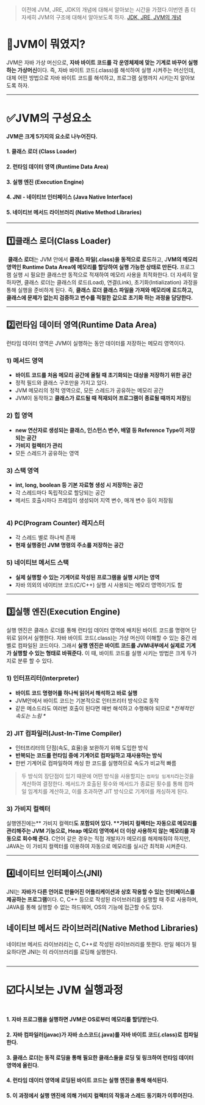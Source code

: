 <blockquote>
<p>이전에 JVM, JRE, JDK의 개념에 대해서 알아보는 시간을 가졌다.이번엔  좀 더 자세히 JVM의 구조에 대해서 알아보도록 하자. 
<a href="https://velog.io/@dev_ssj/JAVA-JDK-JRE-JVM%EC%9D%98-%EA%B0%9C%EB%85%90-%EC%B0%A8%EC%9D%B4">JDK, JRE, JVM의 개념</a></p>
</blockquote>
<h1 id="🧐jvm이-뭐였지">🧐JVM이 뭐였지?</h1>
<p>JVM은 자바 가상 머신으로, <strong>자바 바이트 코드를 각 운영체제에 맞는 기계로 바꾸어 실행하는 가상머신</strong>이다. 즉, 자바 바이트 코드(.class)를 해석하여 실행 시켜주는 머신인데, 대체 어떤 방법으로 자바 바이트 코드를 해석하고, 프로그램 실행까지 시키는지 알아보도록 하자.
<img alt="" src="https://velog.velcdn.com/images/dev_ssj/post/9cc3d8ef-9531-4f4b-bbad-456795f621b8/image.png" /></p>
<hr />
<h1 id="✅jvm의-구성요소">✅JVM의 구성요소</h1>
<p><strong>JVM은 크게 5가지의 요소로 나누어진다.</strong>
<img alt="" src="https://velog.velcdn.com/images/dev_ssj/post/2523a519-fa8f-4647-bd20-752e82aea741/image.png" /></p>
<h4 id="1-클래스-로더-class-loader">1. 클래스 로더 (Class Loader)</h4>
<h4 id="2-런타임-데이터-영역-runtime-data-area">2. 런타임 데이터 영역 (Runtime Data Area)</h4>
<h4 id="3-실행-엔진-execution-engine">3. 실행 엔진 (Execution Engine)</h4>
<h4 id="4-jni---네이티브-인터페이스-java-native-interface">4. JNI - 네이티브 인터페이스 (Java Native Interface)</h4>
<h4 id="5-네이티브-메서드-라이브러리-native-method-libraries">5. 네이티브 메서드 라이브러리 (Native Method Libraries)</h4>
<hr />
<h2 id="1️⃣클래스-로더class-loader">1️⃣클래스 로더(Class Loader)</h2>
<p><img alt="" src="https://velog.velcdn.com/images/dev_ssj/post/f096e647-5828-446f-b21a-2f47a76de656/image.png" />
<strong>클래스 로더</strong>는 JVM 안에서 <strong>클래스 파일(.class)을 동적으로 로드</strong>하고, J<strong>VM의 메모리 영역인 Runtime Data Area에 메모리를 할당하여 실행 가능한 상태로 만든다.</strong> 프로그램 실행 시 필요한 클래스만 동적으로 적재하여 메모리 사용을 최적화한다.
더 자세히 말하자면, 클래스 로더는 클래스의 로드(Load), 연결(Link), 초기화(Intialization) 과정을 통해 실행을 준비하게 된다.
즉, <strong>클래스 로더 클래스 파일을 가져와 메모리에 로드하고, 클래스에 문제가 없는지 검증하고 변수를 적절한 값으로 초기화 하는 과정을 담당한다.</strong></p>
<hr />
<h2 id="2️⃣런타임-데이터-영역runtime-data-area">2️⃣런타임 데이터 영역(Runtime Data Area)</h2>
<p>런타임 데이터 영역은 JVM이 실행하는 동안 데이터를 저장하는 메모리 영역이다.</p>
<h3 id="1-메서드-영역">1) 메서드 영역</h3>
<ul>
<li><strong>바이트 코드를 처음 메모리 공간에 올릴 때 초기화되는 대상을 저장하기 위한 공간</strong></li>
<li>정적 필드와 클래스 구조만을 가지고 있다.</li>
<li>JVM 메모리의 정적 영역으로, 모든 스레드가 공유하는 메모리 공간</li>
<li>JVM이 동작하고 <strong>클래스가 로드될 때 적재되어 프로그램이 종료될 때까지 저장</strong>됨</li>
</ul>
<h3 id="2-힙-영역">2) 힙 영역</h3>
<ul>
<li><strong>new 연산자로 생성되는 클래스, 인스턴스 변수, 배열 등 Reference Type이 저장되는 공간</strong></li>
<li><strong>가비지 컬렉터가 관리</strong></li>
<li>모든 스레드가 공유하는 영역</li>
</ul>
<h3 id="3-스택-영역">3) 스택 영역</h3>
<ul>
<li><strong>int, long, boolean 등 기본 자료형 생성 시 저장하는 공간</strong></li>
<li>각 스레드마다 독립적으로 할당되는 공간</li>
<li>메서드 호출시마다 프레임이 생성되어 지역 변수, 매개 변수 등이 저장됨</li>
</ul>
<p><img alt="" src="https://velog.velcdn.com/images/dev_ssj/post/bb2005f8-781b-4f2c-8273-f2451cc75463/image.png" /></p>
<h3 id="4-pcprogram-counter-레지스터">4) PC(Program Counter) 레지스터</h3>
<ul>
<li>각 스레드 별로 하나씩 존재</li>
<li><strong>현재 실행중인 JVM 명령의 주소를 저장하는 공간</strong></li>
</ul>
<h3 id="5-네이티브-메서드-스택">5) 네이티브 메서드 스택</h3>
<ul>
<li><strong>실제 실행할 수 있는 기계어로 작성된 프로그램을 실행 시키는 영역</strong></li>
<li>자바 의외의 네이티브 코드(C/C++) 실행 시 사용되는 메모리 영역이기도 함</li>
</ul>
<hr />
<h2 id="3️⃣실행-엔진execution-engine">3️⃣실행 엔진(Execution Engine)</h2>
<p>실행 엔진은 클래스 로더를 통해 런타임 데이터 영역에 배치된 바이트 코드를 명령어 단위로 읽어서 실행한다. 자바 바이트 코드(.class)는 가상 머신이 이해할 수 있는 중간 레벨로 컴파일된 코드이다. 그래서 <strong>실행 엔진은 바이트 코드를 JVM내부에서 실제로 기계가 실행할 수 있는 형태로 바꿔준다.</strong>
이 때, 바이트 코드를 실행 시키는 방법은 크게 두가지로 분류 할 수 있다.</p>
<h3 id="1-인터프리터interpreter">1) 인터프리터(Interpreter)</h3>
<ul>
<li><strong>바이트 코드 명령어를 하나씩 읽어서 해석하고 바로 실행</strong></li>
<li>JVM안에서 바이트 코드는 기본적으로 인터프리터 방식으로 동작</li>
<li>같은 메소드라도 여러번 호출이 된다면 매번 해석하고 수행해야 되므로 *<em>전체적인 속도는 느림 *</em></li>
</ul>
<h3 id="2-jit-컴파일러just-in-time-compiler">2) JIT 컴파일러(Just-In-Time Compiler)</h3>
<ul>
<li>인터프리터의 단점(속도, 효율)을 보완하기 위해 도입한 방식</li>
<li><strong>반복되는 코드를 런타임 중에 기계어로 컴파일하고 재사용하는 방식</strong></li>
<li>한번 기계어로 컴파일하여 캐싱 한 코드를 실행하므로 속도가 비교적 빠름</li>
</ul>
<blockquote>
<p>두 방식의 장단점이 있기 때문에 어떤 방식을 사용할지는 <code>컴파일 임계치</code>라는것을 계산하여 결정한다. 메서드가 호출된 횟수와 메서드가 종료된 횟수를 통해 컴파일 임계치를 계산하고, 이를 초과하면 JIT 방식으로 기계어를 캐싱하게 된다.</p>
</blockquote>
<h3 id="3-가비지-컬렉터">3) 가비지 컬렉터</h3>
<p>실행엔진에는** 가비지 컬렉터<strong>도 포함되어 있다.
**가비지 컬렉터는 자동으로 메모리를 관리해주는 JVM 기능으로, Heap 메모리 영역에서 더 이상 사용하지 않는 메모리를 자동으로 회수해 준다.</strong>
C언어 같은 경우는 직접 개발자가 메모리를 해제해줘야 하지만, JAVA는 이 가비지 컬렉터를 이용하여 자동으로 메모리를 실시간 최적화 시켜준다.</p>
<hr />
<h2 id="4️⃣네이티브-인터페이스jni">4️⃣네이티브 인터페이스(JNI)</h2>
<p>JNI는 <strong>자바가 다른 언어로 만들어진 어플리케이션과 상호 작용할 수 있는 인터페이스를 제공하는 프로그램</strong>이다.
C, C++ 등으로 작성된 라이브러리를 실행할 때 주로 사용하며, JAVA를 통해 실행할 수 없는 하드웨어, OS의 기능에 접근할 수도 있다.</p>
<h2 id="네이티브-메서드-라이브러리native-method-libraries">네이티브 메서드 라이브러리(Native Method Libraries)</h2>
<p>네이티브 메서드 라이브러리는 C, C++로 작성된 라이브러리를 뜻한다.
만일 헤더가 필요하다면 JNI는 이 라이브러리를 로딩해 실행한다.</p>
<p><img alt="" src="https://velog.velcdn.com/images/dev_ssj/post/776c0e33-f971-404d-9212-a2fb4ddcd6a4/image.png" /></p>
<hr />
<h1 id="☑️다시보는-jvm-실행과정">☑️다시보는 JVM 실행과정</h1>
<p><img alt="" src="https://velog.velcdn.com/images/dev_ssj/post/843ecd67-390f-41e2-b626-9dfb2f824d6f/image.png" /></p>
<h4 id="1-자바-프로그램을-실행하면-jvm은-os로부터-메모리를-할당받는다">1. 자바 프로그램을 실행하면 JVM은 OS로부터 메모리를 할당받는다.</h4>
<h4 id="2-자바-컴파일러javac가-자바-소스코드java를-자바-바이트-코드class로-컴파일-한다">2. 자바 컴파일러(javac)가 자바 소스코드(.java)를 자바 바이트 코드(.class)로 컴파일 한다.</h4>
<h4 id="3-클래스-로더는-동적-로딩을-통해-필요한-클래스들을-로딩-및-링크하여-런타임-데이터-영역에-올린다">3. 클래스 로더는 동적 로딩을 통해 필요한 클래스들을 로딩 및 링크하여 런타임 데이터 영역에 올린다.</h4>
<h4 id="4-런타임-데이터-영역에-로딩된-바이트-코드는-실행-엔진을-통해-해석된다">4. 런타임 데이터 영역에 로딩된 바이트 코드는 실행 엔진을 통해 해석된다.</h4>
<h4 id="5-이-과정에서-실행-엔진에-의해-가비지-컬렉터의-작동과-스레드-동기화가-이루어진다">5. 이 과정에서 실행 엔진에 의해 가비지 컬렉터의 작동과 스레드 동기화가 이루어진다.</h4>